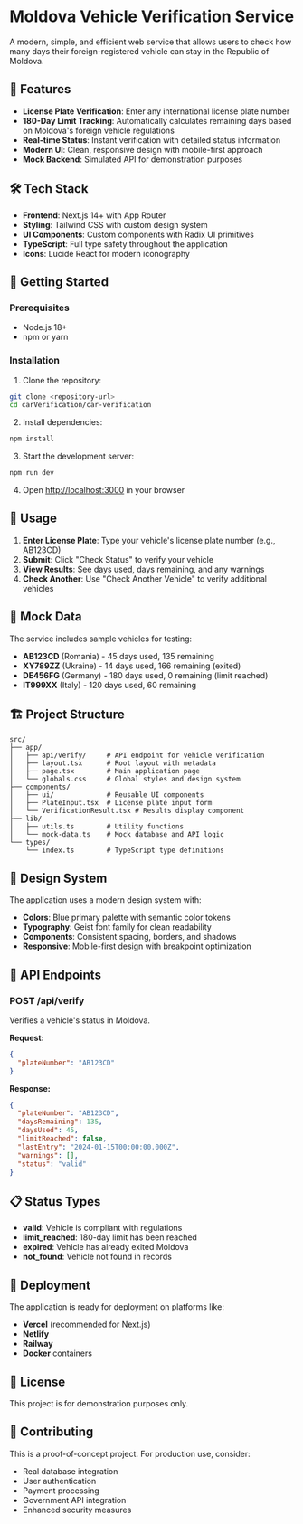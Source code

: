 # Moldova Vehicle Verification Service

A modern, simple, and efficient web service that allows users to check how many days their foreign-registered vehicle can stay in the Republic of Moldova.

## 🚗 Features

- **License Plate Verification**: Enter any international license plate number
- **180-Day Limit Tracking**: Automatically calculates remaining days based on Moldova's foreign vehicle regulations
- **Real-time Status**: Instant verification with detailed status information
- **Modern UI**: Clean, responsive design with mobile-first approach
- **Mock Backend**: Simulated API for demonstration purposes

## 🛠️ Tech Stack

- **Frontend**: Next.js 14+ with App Router
- **Styling**: Tailwind CSS with custom design system
- **UI Components**: Custom components with Radix UI primitives
- **TypeScript**: Full type safety throughout the application
- **Icons**: Lucide React for modern iconography

## 🚀 Getting Started

### Prerequisites

- Node.js 18+ 
- npm or yarn

### Installation

1. Clone the repository:
```bash
git clone <repository-url>
cd carVerification/car-verification
```

2. Install dependencies:
```bash
npm install
```

3. Start the development server:
```bash
npm run dev
```

4. Open [http://localhost:3000](http://localhost:3000) in your browser

## 📱 Usage

1. **Enter License Plate**: Type your vehicle's license plate number (e.g., AB123CD)
2. **Submit**: Click "Check Status" to verify your vehicle
3. **View Results**: See days used, days remaining, and any warnings
4. **Check Another**: Use "Check Another Vehicle" to verify additional vehicles

## 🎯 Mock Data

The service includes sample vehicles for testing:

- **AB123CD** (Romania) - 45 days used, 135 remaining
- **XY789ZZ** (Ukraine) - 14 days used, 166 remaining (exited)
- **DE456FG** (Germany) - 180 days used, 0 remaining (limit reached)
- **IT999XX** (Italy) - 120 days used, 60 remaining

## 🏗️ Project Structure

```
src/
├── app/
│   ├── api/verify/     # API endpoint for vehicle verification
│   ├── layout.tsx      # Root layout with metadata
│   ├── page.tsx        # Main application page
│   └── globals.css     # Global styles and design system
├── components/
│   ├── ui/             # Reusable UI components
│   ├── PlateInput.tsx  # License plate input form
│   └── VerificationResult.tsx # Results display component
├── lib/
│   ├── utils.ts        # Utility functions
│   └── mock-data.ts    # Mock database and API logic
└── types/
    └── index.ts        # TypeScript type definitions
```

## 🎨 Design System

The application uses a modern design system with:

- **Colors**: Blue primary palette with semantic color tokens
- **Typography**: Geist font family for clean readability
- **Components**: Consistent spacing, borders, and shadows
- **Responsive**: Mobile-first design with breakpoint optimization

## 🔧 API Endpoints

### POST /api/verify

Verifies a vehicle's status in Moldova.

**Request:**
```json
{
  "plateNumber": "AB123CD"
}
```

**Response:**
```json
{
  "plateNumber": "AB123CD",
  "daysRemaining": 135,
  "daysUsed": 45,
  "limitReached": false,
  "lastEntry": "2024-01-15T00:00:00.000Z",
  "warnings": [],
  "status": "valid"
}
```

## 📋 Status Types

- **valid**: Vehicle is compliant with regulations
- **limit_reached**: 180-day limit has been reached
- **expired**: Vehicle has already exited Moldova
- **not_found**: Vehicle not found in records

## 🚀 Deployment

The application is ready for deployment on platforms like:

- **Vercel** (recommended for Next.js)
- **Netlify**
- **Railway**
- **Docker** containers

## 📝 License

This project is for demonstration purposes only.

## 🤝 Contributing

This is a proof-of-concept project. For production use, consider:

- Real database integration
- User authentication
- Payment processing
- Government API integration
- Enhanced security measures